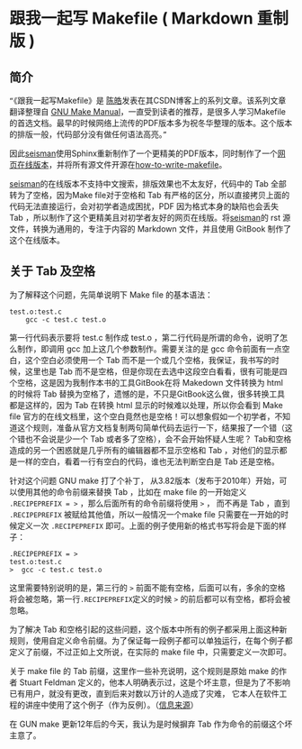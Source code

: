 # 跟我一起写 Makefile ( Markdown 重制版 )


## 简介

`“`《跟我一起写Makefile》是 [陈皓](http://coolshell.cn/haoel)发表在其CSDN博客上的系列文章。该系列文章翻译整理自 [GNU Make Manual](https://www.gnu.org/software/make/manual/)，一直受到读者的推荐，是很多人学习Makefile的首选文档。最早的时候网络上流传的PDF版本多为祝冬华整理的版本。这个版本的排版一般，代码部分没有做任何语法高亮。`”`

因此[seisman](https://seisman.info)使用Sphinx重新制作了一个更精美的PDF版本，同时制作了一个[网页在线版本](https://seisman.github.io/how-to-write-makefile/)，并将所有源文件开源在[how-to-write-makefile](https://github.com/seisman/how-to-write-makefile)。

[seisman](https://seisman.info)的在线版本不支持中文搜索，排版效果也不太友好，代码中的 Tab 全部转为了空格，因为Make file对于空格和 Tab 有严格的区分，所以直接拷贝上面的代码无法直接运行，会对初学者造成困扰，PDF 因为格式本身的缺陷也会丢失 Tab ，所以制作了这个更精美且对初学者友好的网页在线版。将[seisman](https://seisman.info)的 rst 源文件，转换为通用的，专注于内容的 Markdown 文件，并且使用 GitBook 制作了这个在线版本。

## 关于 Tab 及空格

为了解释这个问题，先简单说明下 Make file 的基本语法：

``` make file
test.o:test.c
	gcc -c test.c test.o
```

第一行代码表示要将 test.c 制作成 test.o ，第二行代码是所谓的命令，说明了怎么制作，即调用 gcc 加上这几个参数制作。需要关注的是 gcc 命令前面有一点空白，这个空白必须使用一个 Tab 而不是一个或几个空格，我保证，我书写的时候，这里也是 Tab 而不是空格，但是你现在去选中这段空白看看，很有可能是四个空格，这是因为我制作本书的工具GitBook在将 Makedown 文件转换为 html 的时候将 Tab 替换为空格了，遗憾的是，不只是GitBook这么做，很多转换工具都是这样的，因为 Tab 在转换 html 显示的时候难以处理，所以你会看到 Make file 官方的在线文档里，这个空白竟然也是空格！可以想象假如一个初学者，不知道这个规则，准备从官方文档复制两句简单代码去运行一下，结果报了一个错（这个错也不会说是少一个 Tab 或者多了空格），会不会开始怀疑人生呢？ Tab和空格造成的另一个困惑就是几乎所有的编辑器都不显示空格和 Tab ，对他们的显示都是一样的空白，看着一行有空白的代码，谁也无法判断空白是 Tab 还是空格。

针对这个问题 GNU make 打了个补丁， 从3.82版本（发布于2010年）开始，可以使用其他的命令前缀来替换 Tab ，比如在 make file 的一开始定义 `.RECIPEPREFIX = >` ，那么后面所有的命令前缀将使用 `>` ， 而不再是 Tab ，直到 `.RECIPEPREFIX` 被赋给其他值，所以一般情况一个make file 只需要在一开始的时候定义一次 `.RECIPEPREFIX` 即可。上面的例子使用新的格式书写将会是下面的样子：

``` make file
.RECIPEPREFIX = >
test.o:test.c
>  gcc -c test.c test.o
```

这里需要特别说明的是，第三行的 `>` 前面不能有空格，后面可以有，多余的空格将会被忽略，第一行`.RECIPEPREFIX`定义的时候 `>` 的前后都可以有空格，都将会被忽略。

为了解决 Tab 和空格引起的这些问题，这个版本中所有的例子都采用上面这种新规则，使用自定义命令前缀。为了保证每一段例子都可以单独运行，在每个例子都定义了前缀，不过正如上文所说，在实际的 make file 中，只需要定义一次即可。

关于 make file 的 Tab 前缀，这里作一些补充说明，这个规则是原始 make 的作者 Stuart Feldman 定义的，他本人明确表示过，这是个坏主意，但是为了不影响已有用户，就没有更改，直到后来对数以万计的人造成了灾难， 它本人在软件工程的讲座中使用了这个例子（作为反例）。（[信息来源](https://retrocomputing.stackexchange.com/questions/20292/why-does-make-only-accept-tab-indentation)）

在 GUN make 更新12年后的今天，我认为是时候摒弃 Tab 作为命令的前缀这个坏主意了。

